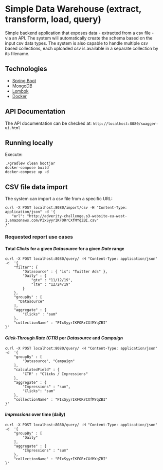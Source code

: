 # Simple Data Warehouse (extract, transform, load, query)
Simple backend application that exposes data - extracted from a csv file - via an API.
The system will automatically create the schema based on the input csv data types. 
The system is also capable to handle multiple csv based collections, each uploaded csv is 
available in a separate collection by its filename. 

## Technologies
- [Spring Boot](https://docs.spring.io/spring-boot/docs/current/reference/htmlsingle/)
- [MongoDB](https://docs.mongodb.com/manual/introduction/)
- [Lombok](https://projectlombok.org/)
- [Docker](https://www.docker.com/)

## API Documentation
The API documentation can be checked at: `http://localhost:8080/swagger-ui.html`

## Running locally
Execute:
```
./gradlew clean bootjar
docker-compose build
docker-compose up -d
```

## CSV file data import
The system can import a csv file from a specific URL:
```
curl -X POST localhost:8080/import/csv -H "Content-Type: application/json" -d '{
   "url": "http://adverity-challenge.s3-website-eu-west-1.amazonaws.com/PIxSyyrIKFORrCXfMYqZBI.csv"
}'
```

### Requested report use cases
#### Total _Clicks_ for a given _Datasource_ for a given _Date_ range
```
curl -X POST localhost:8080/query/ -H "Content-Type: application/json" -d  '{
    "filter": {
        "Datasource" : { "is": "Twitter Ads" },
        "Daily" : {
            "gte" : "11/12/19",
            "lte" : "12/24/19"
        }
    },
    "groupBy" : [
      "Datasource"
    ],
    "aggregate" : {
        "Clicks" : "sum"
    },
    "collectionName" : "PIxSyyrIKFORrCXfMYqZBI"
}'
```
#### _Click-Through Rate (CTR)_ per _Datasource_ and _Campaign_
```
curl -X POST localhost:8080/query/ -H "Content-Type: application/json" -d  '{
    "groupBy" : [
        "Datasource", "Campaign"
    ],
    "calculatedField" : {
        "CTR" : "Clicks / Impressions"
    },
    "aggregate" : {
        "Impressions" : "sum",
        "Clicks": "sum"
    },
    "collectionName" : "PIxSyyrIKFORrCXfMYqZBI"
}'
```

#### _Impressions_ over time (daily)
```
curl -X POST localhost:8080/query/ -H "Content-Type: application/json" -d  '{
    "groupBy" : [
        "Daily"
    ],
    "aggregate" : {
        "Impressions" : "sum"
    },
    "collectionName" : "PIxSyyrIKFORrCXfMYqZBI"
}'
```
